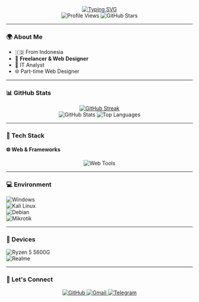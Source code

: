 <div align="center">
  <a href="https://git.io/typing-svg">
    <img src="https://readme-typing-svg.demolab.com?font=Raleway&weight=600&size=30&duration=2500&pause=1500&color=FF3183&center=true&vCenter=true&multiline=true&width=435&height=135&lines=Hello+%F0%9F%91%8B;Nice+to+meet+u;Im+Dena+Kamal+%F0%9F%A4%9D;Let's+vibin'+%F0%9F%93%B2" alt="Typing SVG" />
  </a>
</div>

<div align="center">
  <img src="https://komarev.com/ghpvc/?username=kamaltz&style=flat-square&color=brightgreen" alt="Profile Views" />
  <img src="https://img.shields.io/github/stars/kamaltz?style=flat-square&color=yellow" alt="GitHub Stars" />
</div>

---

### 🌍 About Me
- 🇮🇩 From Indonesia  
- 🌟 **Freelancer & Web Designer** 
- 🤖 IT Analyst
- 🌐 Part-time Web Designer

---

### 📊 GitHub Stats  
<div align="center">
  <a href="https://git.io/streak-stats">
    <img src="https://streak-stats.demolab.com/?user=kamaltz&theme=radical" alt="GitHub Streak" />
  </a>
  <br>
  <img src="https://github-readme-stats.vercel.app/api?username=kamaltz&show_icons=true&theme=radical" alt="GitHub Stats" />
  <img src="https://github-readme-stats.vercel.app/api/top-langs/?username=kamaltz&layout=compact&theme=radical" alt="Top Languages" />
</div>

---

### 🚀 Tech Stack  

#### 🌐 Web & Frameworks  
<div align="center">
  <img src="https://skillicons.dev/icons?i=html,css,javascript,figma,photoshop,corel" alt="Web Tools" />
</div>

---

### 💻 Environment  
![Windows](https://img.shields.io/badge/Windows%2011-00BBFF?style=flat-square&logo=Windows&logoColor=ffffff)  
![Kali Linux](https://img.shields.io/badge/Kali%20Linux-87CF3E?style=flat-square&logo=Linux&logoColor=ffffff)  
![Debian](https://img.shields.io/badge/Debian-ED9121?style=flat-square&logo=Ubuntu&logoColor=ffffff)  
![Mikrotik](https://img.shields.io/badge/Mikrotik-ED9121?style=flat-square&logo=Ubuntu&logoColor=ffffff)  

---

### 📱 Devices  
![Ryzen 5 5600G](https://img.shields.io/badge/Ryzen%205%20A1-ED9121?style=flat-square&logo=xiaomi&logoColor=ffffff)  
![Realme](https://img.shields.io/badge/Realme%205-ED9121?style=flat-square&logo=xiaomi&logoColor=ffffff)  

---

### 🤝 Let's Connect  
<div align="center">
  <a href="https://github.com/kamaltz">
    <img src="https://img.shields.io/badge/GitHub-100000?style=for-the-badge&logo=github&logoColor=white" alt="GitHub" />
  </a>
  <a href="mailto:camvr35@gmail.com">
    <img src="https://img.shields.io/badge/Gmail-D14836?style=for-the-badge&logo=gmail&logoColor=white" alt="Gmail" />
  </a>
  <a href="https://t.me/kamaltz16">
    <img src="https://img.shields.io/badge/Telegram-2CA5E0?style=for-the-badge&logo=telegram&logoColor=white" alt="Telegram" />
  </a>
</div>






